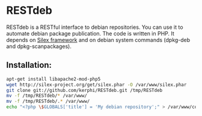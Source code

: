 RESTdeb
=======

RESTdeb is a RESTful interface to debian repositories. You can use it to automate debian package publication. 
The code is written in PHP. It depends on [Silex framework](http://silex-project.org/) and on debian system commands (dpkg-deb and dpkg-scanpackages).

Installation:
-------------

```bash
apt-get install libapache2-mod-php5
wget http://silex-project.org/get/silex.phar -O /var/www/silex.phar
git clone git://github.com/kerphi/RESTdeb.git /tmp/RESTdeb
mv -f /tmp/RESTdeb/* /var/www/
mv -f /tmp/RESTdeb/.* /var/www/
echo "<?php \$GLOBALS['title'] = 'My debian repository';" > /var/www/config.php
```